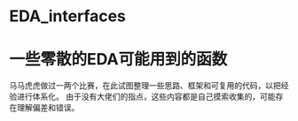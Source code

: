 # EDA_interfaces

# 一些零散的EDA可能用到的函数

马马虎虎做过一两个比赛，在此试图整理一些思路、框架和可复用的代码，以把经验进行体系化。
由于没有大佬们的指点，这些内容都是自己摸索收集的，可能存在理解偏差和错误。
